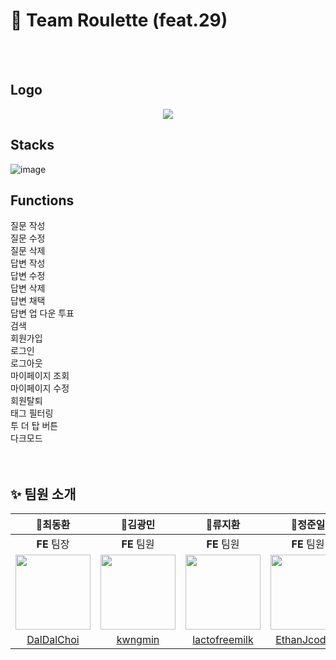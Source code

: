 # 🎰 Team Roulette (feat.29) 
<br /> <br />

## Logo 
<p align="center">
  <img src="https://i.imgur.com/dU8a9Hw.png">
</p>

## Stacks
![image](https://user-images.githubusercontent.com/107447964/200229035-1993b2ed-3bb2-48f5-b157-dbdc95f7bf7b.png)

## Functions
질문 작성<br>
질문 수정<br>
질문 삭제<br>
답변 작성<br>
답변 수정<br>
답변 삭제<br>
답변 채택<br>
답변 업 다운 투표<br>
검색<br>
회원가입<br>
로그인<br>
로그아웃<br>
마이페이지 조회<br>
마이페이지 수정<br>
회원탈퇴<br>
태그 필터링<br>
투 더 탑 버튼<br>
다크모드<br>
<br /> <br />

## ✨ 팀원 소개
🥇**최동환**|🥈**김광민**|🥈**류지환**|🥈**정준일**|🥈**김창일**|🥈**이혜광**|🥈**정회승**
:---:|:---:|:---:|:---:|:---:|:---:|:---:|
**FE** 팀장|**FE** 팀원|**FE** 팀원|**FE** 팀원|**BE** 팀원|**BE** 팀원|**BE** 팀원
<img src="https://user-images.githubusercontent.com/100268187/197487386-e88d87be-bf0d-454d-a0df-4a1eea3ffda6.jpg" width=120>|<img src="https://user-images.githubusercontent.com/100268187/197487213-f4191876-4a98-4018-b533-69e5ae3def50.jpg" width=120>|<img src="https://user-images.githubusercontent.com/100268187/197487016-8f0cadec-fea2-4e0a-9cda-1a295b8471bf.png" width=120>|<img src="https://user-images.githubusercontent.com/100268187/197486749-73921ccf-1488-4e63-91f4-9a65fa24c9e4.jpg" width=120>|<img src="https://user-images.githubusercontent.com/100268187/197486244-7e5cbf1e-7ee3-4681-8a4c-6e9a4b84bca5.jpg" width=120>|<img src="https://user-images.githubusercontent.com/100268187/197087475-418d469d-d1c1-4310-856b-917e44d2845f.jpg" width=120>|<img src="https://avatars.githubusercontent.com/u/77319155?s=400&u=2a753cd0895d12c668650e77afccb3f9f14af34d&v=4" width=120>   
[DalDalChoi](https://github.com/DalDalChoi)|[kwngmin](https://github.com/kwngmin)|[lactofreemilk](https://github.com/lactofreemilk)|[EthanJcoding](https://github.com/EthanJcoding)|[INewWorldI](https://github.com/INewWorldI)|[hea0408never](https://github.com/hea0408never)|[montsaintandco](https://github.com/montsaintandco)

